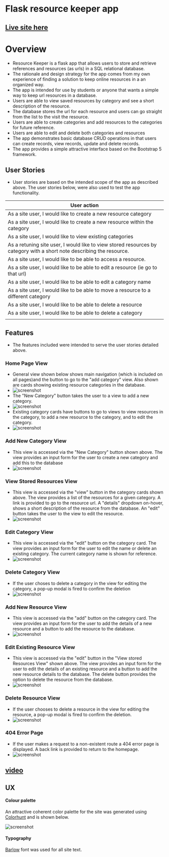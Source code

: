# Flask resource keeper app

## [Live site here](https://resource-keeper-9faa6ecfb87f.herokuapp.com/)
# Overview
* Resource Keeper is a flask app that allows users to store and retrieve references and resources (as urls) in a SQL relational database.
* The rationale and design strategy for the app comes from my own experience of finding a solution to keep online resources in a an organized way.
* The app is intended for use by students or anyone that wants a simple way to keep url resources in a database.
* Users are able to view saved resources by category and see a short description of the resource.
* The database stores the url for each resource and users can go straight from the list to the visit the resource.
* Users are able to create categories and add resources to the categories for future reference.
* Users are able to edit and delete both categories and resources
* The app demonstrates basic database CRUD operations in that users can create records, view records, update and delete records.
* The app provides a simple attractive interface based on the Bootstrap 5 framework.

## User Stories
* User stories are based on the intended scope of the app as described above. The user stories below, were also used to test the app functionality.

|User action |
|--------|
| As a site user, I would like to create a new resource category
| As a site user, I would like to create a new resource within the category
| As a site user, I would like to view existing categories
| As a retuning site user, I would like to view stored resources by category with a short note describing the resource.
| As a site user, I would like to be able to access a resource.
| As a site user, I would like to be able to edit a resource (ie go to that url)
| As a site user, I would like to be able to edit a category name
| As a site user, I would like to be able to move a resource to a different category
| As a site user, I would like to be able to delete a resource
| As a site user, I would like to be able to delete a category
||
## Features
- The features included were intended to serve the user stories detailed above.
### Home Page View
- General view shown below shows main navigation (which is included on all pages)and the button to go to the "add category" view. Also shown are cards showing existing resource categories in the database. 
- ![screenshot](documentation/images/features-homepage.png)
- The "New Category" button takes the user to a view to add a new category.
- ![screenshot](documentation/images/features-new-category-button.png)
- Existing category cards have buttons to go to views to view resources in the category, to add a new resource to the category, and to edit the category.
- ![screenshot](documentation/images/features-cards.png)
### Add New Category View
- This view is accessed via the "New Category" button shown above. The view provides an input form for the user to create a new category and add this to the database
- ![screenshot](documentation/images/features-add-category.png)
### View Stored Resources View
- This view is accessed via the "view" button in the category cards shown above. The view provides a list of the resources for a given category. A link is provided to go to the resource url. A "details" dropdown on-hover, shows a short description of the resource from the database. An "edit" button takes the user to the view to edit the resource.
- ![screenshot](documentation/images/features-resources-view.png)
### Edit Category View
- This view is accessed via the "edit" button on the category card. The view provides an input form for the user to edit the name or delete an existing category. The current category name is shown for reference.
- ![screenshot](documentation/images/features-edit-category.png)
### Delete Category View
- If the user choses to delete a category in the view for editing the category, a pop-up modal is fired to confirm the deletion
- ![screenshot](documentation/images/features-delete-category-modal.png)
### Add New Resource View
- This view is accessed via the "add" button on the category card. The view provides an input form for the user to add the details of a new resource and a button to add the resource to the  database.
- ![screenshot](documentation/images/features-add-resource.png)
### Edit Existing Resource View
- This view is accessed via the "edit" button in the "View stored Resources View" shown above. The view provides an input form for the user to edit the details of an existing resource and a button to add the new resource details to the  database. The delete button provides the option to delete the resource from the database.
- ![screenshot](documentation/images/features-edit-resource.png)
### Delete Resource View
- If the user chooses to delete a resource in the view for editing the resource, a pop-up modal is fired to confirm the deletion.
- ![screenshot](documentation/images/features-delete-resource-modal.png)

### 404 Error Page
- If the user makes a request to a non-existent route a 404 error page is displayed. A back link is provided to return to the homepage.
- ![screenshot](documentation/images/features-404.png)








## [video](documentation/TEST.mp4)

## UX
#### Colour palette 
An attractive coherent color palette for the site was generated using [Colorhunt](https://colorhunt.co/palette/b80257dd356efc7fb6ffbbe1) and is shown below.

![screenshot](documentation/images/colorPalette.png)

#### Typography
 [Barlow](https://fonts.google.com/specimen/Barlow?query=barlow) font was used for all site text.

